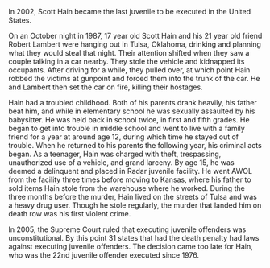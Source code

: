 In 2002, Scott Hain became the last juvenile to be executed in the United States.

On an October night in 1987, 17 year old Scott Hain and his 21 year old friend Robert Lambert were hanging out in Tulsa, Oklahoma, drinking and planning what they would steal that night. Their attention shifted when they saw a couple talking in a car nearby. They stole the vehicle and kidnapped its occupants. After driving for a while, they pulled over, at which point Hain robbed the victims at gunpoint and forced them into the trunk of the car. He and Lambert then set the car on fire, killing their hostages.

Hain had a troubled childhood. Both of his parents drank heavily, his father beat him, and while in elementary school he was sexually assaulted by his babysitter. He was held back in school twice, in first and fifth grades. He began to get into trouble in middle school and went to live with a family friend for a year at around age 12, during which time he stayed out of trouble. When he returned to his parents the following year, his criminal acts began. As a teenager, Hain was charged with theft, trespassing, unauthorized use of a vehicle, and grand larceny. By age 15, he was deemed a delinquent and placed in Radar juvenile facility. He went AWOL from the facility three times before moving to Kansas, where his father to sold items Hain stole from the warehouse where he worked. During the three months before the murder, Hain lived on the streets of Tulsa and was a heavy drug user. Though he stole regularly, the murder that landed him on death row was his first violent crime.

In 2005, the Supreme Court ruled that executing juvenile offenders was unconstitutional. By this point 31 states that had the death penalty had laws against executing juvenile offenders. The decision came too late for Hain, who was the 22nd juvenile offender executed since 1976.